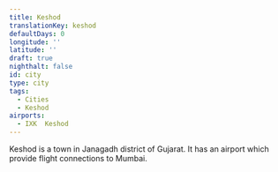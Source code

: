 ```yaml
---
title: Keshod
translationKey: keshod
defaultDays: 0
longitude: ''
latitude: ''
draft: true
nighthalt: false
id: city
type: city
tags:
  - Cities
  - Keshod
airports:
  - IXK  Keshod
---
```


Keshod is a town in Janagadh district of Gujarat. It has an airport which provide flight connections to Mumbai.